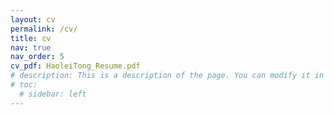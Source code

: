 ```yaml
---
layout: cv
permalink: /cv/
title: cv
nav: true
nav_order: 5
cv_pdf: HaoleiTong_Resume.pdf
# description: This is a description of the page. You can modify it in '_pages/cv.md'. You can also change or remove the top pdf download button.
# toc:
  # sidebar: left
---
```

